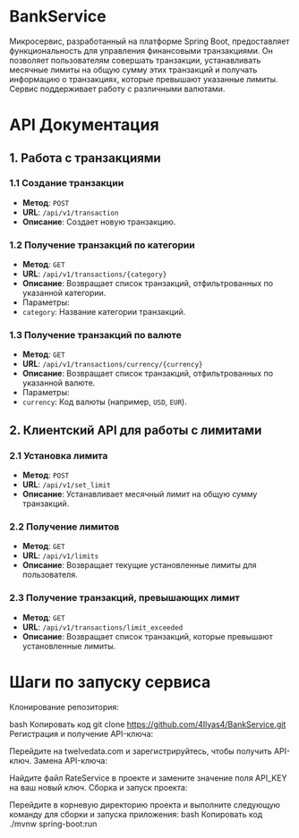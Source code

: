 #   BankService

Микросервис, разработанный на платформе Spring Boot, предоставляет функциональность для управления финансовыми транзакциями. Он позволяет пользователям совершать транзакции, устанавливать месячные лимиты на общую сумму этих транзакций и получать информацию о транзакциях, которые превышают указанные лимиты. Сервис поддерживает работу с различными валютами.

# API Документация

## 1. Работа с транзакциями

### 1.1 Создание транзакции
- **Метод**: `POST`
- **URL**: `/api/v1/transaction`
- **Описание**: Создает новую транзакцию.

### 1.2 Получение транзакций по категории
- **Метод**: `GET`
- **URL**: `/api/v1/transactions/{category}`
- **Описание**: Возвращает список транзакций, отфильтрованных по указанной категории.
- Параметры:
- `category`: Название категории транзакций.

### 1.3 Получение транзакций по валюте
- **Метод**: `GET`
- **URL**: `/api/v1/transactions/currency/{currency}`
- **Описание**: Возвращает список транзакций, отфильтрованных по указанной валюте.
- Параметры:
- `currency`: Код валюты (например, `USD`, `EUR`).

## 2. Клиентский API для работы с лимитами

### 2.1 Установка лимита
- **Метод**: `POST`
- **URL**: `/api/v1/set_limit`
- **Описание**: Устанавливает месячный лимит на общую сумму транзакций.

### 2.2 Получение лимитов
- **Метод**: `GET`
- **URL**: `/api/v1/limits`
- **Описание**: Возвращает текущие установленные лимиты для пользователя.

### 2.3 Получение транзакций, превышающих лимит
- **Метод**: `GET`
- **URL**: `/api/v1/transactions/limit_exceeded`
- **Описание**: Возвращает список транзакций, которые превышают установленные лимиты.

# Шаги по запуску сервиса

Клонирование репозитория:

bash
Копировать код
git clone https://github.com/4Ilyas4/BankService.git
Регистрация и получение API-ключа:

Перейдите на twelvedata.com и зарегистрируйтесь, чтобы получить API-ключ.
Замена API-ключа:

Найдите файл RateService в проекте и замените значение поля API_KEY на ваш новый ключ.
Сборка и запуск проекта:

Перейдите в корневую директорию проекта и выполните следующую команду для сборки и запуска приложения:
bash
Копировать код
./mvnw spring-boot:run

